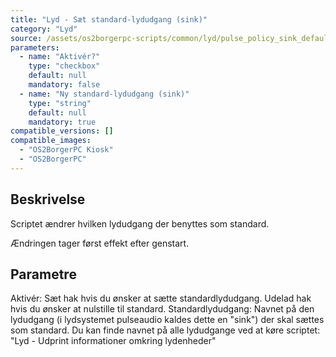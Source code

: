 ```yaml
---
title: "Lyd - Sæt standard-lydudgang (sink)"
category: "Lyd"
source: /assets/os2borgerpc-scripts/common/lyd/pulse_policy_sink_default.sh
parameters:
  - name: "Aktivér?"
    type: "checkbox"
    default: null
    mandatory: false
  - name: "Ny standard-lydudgang (sink)"
    type: "string"
    default: null
    mandatory: true
compatible_versions: []
compatible_images:
  - "OS2BorgerPC Kiosk"
  - "OS2BorgerPC"
---
```


## Beskrivelse
Scriptet ændrer hvilken lydudgang der benyttes som standard.

Ændringen tager først effekt efter genstart.

## Parametre
Aktivér: Sæt hak hvis du ønsker at sætte standardlydudgang. Udelad hak hvis du ønsker at nulstille til standard.
Standardlydudgang: Navnet på den lydudgang (i lydsystemet pulseaudio kaldes dette en "sink") der skal sættes som standard.
Du kan finde navnet på alle lydudgange ved at køre scriptet: "Lyd - Udprint informationer omkring lydenheder"
